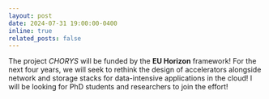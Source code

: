 ```yaml
---
layout: post
date: 2024-07-31 19:00:00-0400
inline: true
related_posts: false
---
```


The project <i>CHORYS</i> will be funded by the <b>EU Horizon</b> framework! For the next four years, we will seek to rethink the design of accelerators alongside network and storage stacks for data-intensive applications in the cloud! I will be looking for PhD students and researchers to join the effort!

